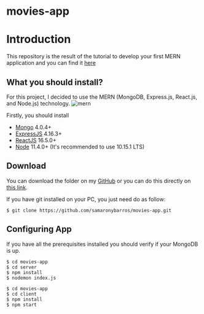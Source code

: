 # movies-app

# Introduction

This repository is the result of the tutorial to develop your first MERN application and you can find it [here](https://medium.com/@samarony.barros/how-to-create-your-first-mern-mongodb-express-js-react-js-and-node-js-stack-7e8b20463e66)

## What you should install?

For this project, I decided to use the MERN (MongoDB, Express.js, React.js, and Node.js) technology.
![mern](https://miro.medium.com/max/678/1*dqvlaszRLvoPmARpOlLN9A.png)

Firstly, you should install

-   [Mongo](https://www.mongodb.com/) 4.0.4+
-   [ExpressJS](https://expressjs.com/) 4.16.3+
-   [ReactJS](https://reactjs.org/) 16.5.0+
-   [Node](https://nodejs.org/en/) 11.4.0+ (It's recommended to use 10.15.1 LTS)

## Download

You can download the folder on my [GitHub](https://github.com/samaronybarros/) or you can do this directly on [this link](https://github.com/samaronybarros/movies-app).

If you have git installed on your PC, you just need do as follow:

```
$ git clone https://github.com/samaronybarros/movies-app.git
```

## Configuring App

If you have all the prerequisites installed you should verify if your MongoDB is up.

```
$ cd movies-app
$ cd server
$ npm install
$ nodemon index.js
```

```
$ cd movies-app
$ cd client
$ npm install
$ npm start
```
